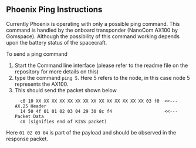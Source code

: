 
## **Phoenix Ping Instructions**

Currently Phoenix is operating with only a possible ping command. This command is handled by the onboard transponder (NanoCom AX100 by Gomspace). Although the possibility of this command working depends upon the battery status of the spacecraft.

To send a ping command
1. Start the Command line interface (please refer to the readme file on the repository for more details on this)
2. type the command `ping 5`. Here 5 refers to the node, in this case node 5 represents the AX100. 
3. This should send the packet shown below
   ```
     c0 10 XX XX XX XX XX XX XX XX XX XX XX XX XX XX 03 f0  <<--- AX.25 Header
     14 50 4f 01 01 02 03 04 29 30 8c f4                    <<--- Packet Data 
     c0 (signifies end of KISS packet)
Here `01 02 03 04` is part of the payload and should be observed in the response packet. 

